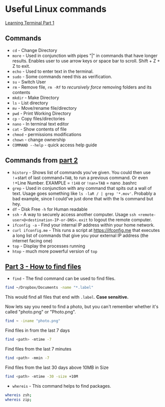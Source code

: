 # Useful Linux commands 

[Learning Terminal Part 1](https://www.youtube.com/watch\?v\=XK81cfvrElg\&list\=PLc7fktTRMBozYfi4zlDeH0IdLdGImeOnO)

## Commands

- `cd` - Change Directory
- `more` - Used in conjunction with pipes "|" in commands that have longer results. Enables user to use arrow keys or space bar to scroll. Shift + Z + Z to exit.
- `echo` - Used to enter text in the terminal.
- `sudo` - Some commands need this as verification.
- `su` - Switch User
- `rm` - Remove file, `rm -Rf` to *recursively force* removing folders and its contents
- `mkdir` - Make Directory
- `ls` - List directory
- `mv` - Move/rename file/directory
- `pwd` - Print Working Directory
- `cp` - Copy files/directories
- `nano` - In terminal text editor
- `cat` - Show contents of file
- `chmod` - permissions modifications
- `chown` - change ownership
- `COMMAND --help` - quick access help guide
 
## Commands from [part 2](https://www.youtube.com/watch\?v\=kVlkgiwiY6w\&list\=PLc7fktTRMBozYfi4zlDeH0IdLdGImeOnO\&index\=2)

- `history` - Shows list of commands you've given. You could then use `!`+start of last command+`TAB`, to run a previous command. 
Or even `!`+Line Number. EXAMPLE = `!148` or `!nan`+`TAB` = nano .bashrc
- `grep` - Used in conjunction with any command that spits out a wall of text. 
Usage goes something like `ls -laR / | grep '*.mov'`. 
Probably a bad example, since I could've just done that with the ls command but hey.
- `df` - Disk Free `-h` for Human readable
- `ssh` - A way to securely access another computer. 
Usage `ssh <remote-user>@<destination-IP-or-DNS>`. `exit` to logout the remote computer.
- `ifconfig -a` - Find your internal IP address within your home network.
- `curl ifconfig.me` - This runs a script at https://ifconfig.me that executes a long list of commands that give you your external IP address (the internet facing one)
- `top` - Display the processes running
- `htop` - much more powerful version of `top`


## [Part 3 - How to find files](https://www.youtube.com/watch\?v\=gibm4NYWSqg\&list\=PLc7fktTRMBozYfi4zlDeH0IdLdGImeOnO\&index\=3)
- `find` - The find command can be used to find files.

```bash
find ~/Dropbox/Documents -name "*.label"
```

This would find all files that end with `.label`. **Case sensitive.**

Now lets say you need to find a photo, but you can't remember whether it's called "photo.png" or "Photo.png".

```bash
find ~ -iname "photo.png"
```

Find files in from the last 7 days
```bash 
find <path> -mtime -7
```

Find files from the last 7 minutes
```bash
find <path> -mmin -7
```

Find files from the last 30 days above 10MB in Size
```bash
find <path> -mtime -30 -size +10M
```

- `whereis` - This command helps to find packages.
```bash
whereis zsh;
whereis zip;
```

